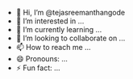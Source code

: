 - 👋 Hi, I’m @tejasreemanthangode
- 👀 I’m interested in ...
- 🌱 I’m currently learning ...
- 💞️ I’m looking to collaborate on ...
- 📫 How to reach me ...
- 😄 Pronouns: ...
- ⚡ Fun fact: ...

<!---
tejasreemanthangode/tejasreemanthangode is a ✨ special ✨ repository because its `README.md` (this file) appears on your GitHub profile.
You can click the Preview link to take a look at your changes.
--->
